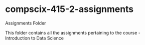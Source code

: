 # compscix-415-2-assignments
Assignments Folder

This folder contains all the assignments pertaining to the course - Introduction to Data Science
